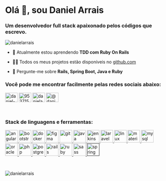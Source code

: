 <h1 align="left">Olá 👋, sou Daniel Arrais</h1>
<h3 align="left">Um desenvolvedor full stack apaixonado pelos códigos que escrevo.</h3>

<p align="left"> <img src="https://komarev.com/ghpvc/?username=danielarrais" alt="danielarrais" /> </p>

- 🌱 Atualmente estou aprendendo **TDD com Ruby On Rails**

- 👨‍💻 Todos os meus projetos estão disponíveis no [github.com](https://github.com/danielarrais)

- 💬 Pergunte-me sobre **Rails, Spring Boot, Java e Ruby**

<p align="left">
<h3 align="left">Você pode me encontrar facilmente pelas redes sociais abaixo:</h3>
<a href="https://linkedin.com/in/daniel-arrais" target="blank"><img align="center" src="https://cdn.jsdelivr.net/npm/simple-icons@3.0.1/icons/linkedin.svg" alt="daniel-arrais" height="30" width="40" /></a>
<a href="https://stackoverflow.com/users/9537152" target="blank"><img align="center" src="https://cdn.jsdelivr.net/npm/simple-icons@3.0.1/icons/stackoverflow.svg" alt="9537152" height="30" width="40" /></a>
<a href="https://instagram.com/danielarraiscarvalho" target="blank"><img align="center" src="https://cdn.jsdelivr.net/npm/simple-icons@3.0.1/icons/instagram.svg" alt="danielarraiscarvalho" height="30" width="40" /></a>
<a href="https://medium.com/@danielarrais.dev" target="blank"><img align="center" src="https://cdn.jsdelivr.net/npm/simple-icons@3.0.1/icons/medium.svg" alt="@danielarrais.dev" height="30" width="40" /></a>
</p>
<br>
<h3 align="left">Stack de linguagens e ferramentas:</h3>
<p align="left"> <a href="https://angular.io" target="_blank"> <img src="https://devicons.github.io/devicon/devicon.git/icons/angularjs/angularjs-original.svg" alt="angularjs" width="40" height="40"/> </a> <a href="https://getbootstrap.com" target="_blank"> <img src="https://devicons.github.io/devicon/devicon.git/icons/bootstrap/bootstrap-plain.svg" alt="bootstrap" width="40" height="40"/> </a> <a href="https://www.docker.com/" target="_blank"> <img src="https://devicons.github.io/devicon/devicon.git/icons/docker/docker-original-wordmark.svg" alt="docker" width="40" height="40"/> </a> <a href="https://www.figma.com/" target="_blank"> <img src="https://www.vectorlogo.zone/logos/figma/figma-icon.svg" alt="figma" width="40" height="40"/> </a> <a href="https://git-scm.com/" target="_blank"> <img src="https://www.vectorlogo.zone/logos/git-scm/git-scm-icon.svg" alt="git" width="40" height="40"/> </a> <a href="https://www.java.com" target="_blank"> <img src="https://devicons.github.io/devicon/devicon.git/icons/java/java-original-wordmark.svg" alt="java" width="40" height="40"/> </a> <a href="https://www.jenkins.io" target="_blank"> <img src="https://www.vectorlogo.zone/logos/jenkins/jenkins-icon.svg" alt="jenkins" width="40" height="40"/> </a> <a href="https://laravel.com/" target="_blank"> <img src="https://devicons.github.io/devicon/devicon.git/icons/laravel/laravel-plain-wordmark.svg" alt="laravel" width="40" height="40"/> </a> <a href="https://www.linux.org/" target="_blank"> <img src="https://devicons.github.io/devicon/devicon.git/icons/linux/linux-original.svg" alt="linux" width="40" height="40"/> </a> <a href="https://materializecss.com/" target="_blank"> <img src="https://raw.githubusercontent.com/prplx/svg-logos/5585531d45d294869c4eaab4d7cf2e9c167710a9/svg/materialize.svg" alt="materialize" width="40" height="40"/> </a> <a href="https://www.mysql.com/" target="_blank"> <img src="https://devicons.github.io/devicon/devicon.git/icons/mysql/mysql-original-wordmark.svg" alt="mysql" width="40" height="40"/> </a> <a href="https://www.oracle.com/" target="_blank"> <img src="https://devicons.github.io/devicon/devicon.git/icons/oracle/oracle-original.svg" alt="oracle" width="40" height="40"/> </a> <a href="https://www.php.net" target="_blank"> <img src="https://devicons.github.io/devicon/devicon.git/icons/php/php-original.svg" alt="php" width="40" height="40"/> </a> <a href="https://www.postgresql.org" target="_blank"> <img src="https://devicons.github.io/devicon/devicon.git/icons/postgresql/postgresql-original-wordmark.svg" alt="postgresql" width="40" height="40"/> </a> <a href="https://rubyonrails.org" target="_blank"> <img src="https://devicons.github.io/devicon/devicon.git/icons/rails/rails-original-wordmark.svg" alt="rails" width="40" height="40"/> </a> <a href="https://www.ruby-lang.org/en/" target="_blank"> <img src="https://devicons.github.io/devicon/devicon.git/icons/ruby/ruby-original-wordmark.svg" alt="ruby" width="40" height="40"/> </a> <a href="https://sass-lang.com" target="_blank"> <img src="https://devicons.github.io/devicon/devicon.git/icons/sass/sass-original.svg" alt="sass" width="40" height="40"/> </a> <a href="" target="_blank"> <img src="https://www.vectorlogo.zone/logos/springio/springio-icon.svg" alt="spring" width="40" height="40"/> </a> </p>
<br>
<p><img align="left" src="https://github-readme-stats.vercel.app/api/top-langs/?username=danielarrais&layout=compact" alt="danielarrais" /></p>
<br>
